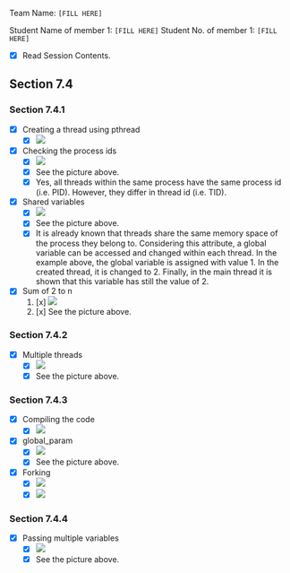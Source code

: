 Team Name: `[FILL HERE]`

Student Name of member 1: `[FILL HERE]`
Student No. of member 1: `[FILL HERE]`


- [x] Read Session Contents.

## Section 7.4

### Section 7.4.1
- [x] Creating a thread using pthread
    - [x] ![](photo_9_2023-09-05_14-39-08.jpg)

- [x]  Checking the process ids
    - [x] ![](photo_10_2023-09-05_14-39-08.jpg)
    - [x] See the picture above.
    - [x] Yes, all threads within the same process have the same process id (i.e. PID). However, they differ in thread id (i.e. TID).

- [x]  Shared variables
    - [x] ![](photo_11_2023-09-05_14-39-08.jpg)
    - [x] See the picture above.
    - [x] It is already known that threads share the same memory space of the process they belong to. Considering this attribute, a global variable can be accessed and changed within each thread. In the example above, the global variable is assigned with value 1. In the created thread, it is changed to 2. Finally, in the main thread it is shown that this variable has still the value of 2.

- [x] Sum of 2 to n
    1. [x] ![](photo_12_2023-09-05_14-39-08.jpg)
    1. [x] See the picture above.

### Section 7.4.2
- [x] Multiple threads    
    - [x] ![](photo_13_2023-09-05_14-39-08.jpg)
    - [x] See the picture above.

### Section 7.4.3
- [x] Compiling the code
    - [x] ![](photo_14_2023-09-05_14-39-08.jpg)

- [x] global_param
    - [x] ![](photo_15_2023-09-05_14-39-08.jpg)
    - [x] See the picture above.

- [x] Forking
    - [x] ![](photo_17_2023-09-05_14-39-08.jpg)
    - [x] ![](photo_16_2023-09-05_14-39-08.jpg)

### Section 7.4.4
- [x] Passing multiple variables
    - [x] ![](photo_18_2023-09-05_14-39-08.jpg)
    - [x] See the picture above.
